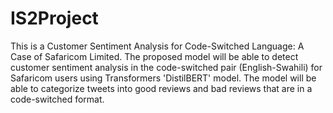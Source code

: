 # IS2Project

This is a Customer Sentiment Analysis for Code-Switched Language: A Case of Safaricom Limited. The proposed model will be able to detect customer sentiment analysis in the code-switched pair (English-Swahili) for Safaricom users using Transformers 'DistilBERT' model. The model will be able to categorize tweets into good reviews and bad reviews that are in a code-switched format.
